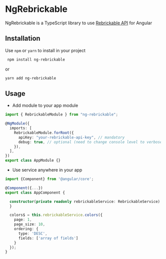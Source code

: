 # NgRebrickable

NgRebrickable is a TypeScript library to use [Rebrickable API](https://rebrickable.com/api/v3/docs) for Angular

## Installation

Use `npm` or `yarn` to install in your project

```bash
 npm install ng-rebrickable
```

or

```bash
yarn add ng-rebrickable
```

## Usage

- Add module to your app module

```typescript
import { RebrickableModule } from "ng-rebrickable";

@NgModule({
  imports: [
    RebrickableModule.forRoot({
      apiKey: "your-rebrickable-api-key", // mandatory
      debug: true, // optional (need to change console level to verbose)
    }),
  ],
})
export class AppModule {}
```

- Use service anywhere in your app

```typescript
import {Component} from '@angular/core';

@Component({...})
export class AppComponent {

  constructor(private readonly rebrickableService: RebrickableService) {
  }

  colors$ = this.rebrickableService.colors({
    page: 1,
    page_size: 10,
    ordering: {
      type: 'DESC',
      fields: ['array of fields']
    }
  });
}
```
